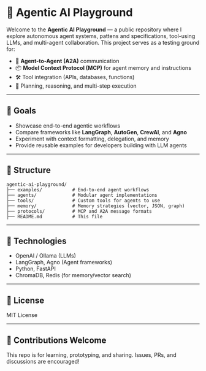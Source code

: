 # 🧠 Agentic AI Playground

Welcome to the **Agentic AI Playground** — a public repository where I explore autonomous agent systems, pattens and specifications, tool-using LLMs, and multi-agent collaboration. This project serves as a testing ground for:

- 🧩 **Agent-to-Agent (A2A)** communication
- 📦 **Model Context Protocol (MCP)** for agent memory and instructions
- 🛠️ Tool integration (APIs, databases, functions)
- 🧭 Planning, reasoning, and multi-step execution

---

## 🚀 Goals
- Showcase end-to-end agentic workflows
- Compare frameworks like **LangGraph**, **AutoGen**, **CrewAI**, and **Agno**
- Experiment with context formatting, delegation, and memory
- Provide reusable examples for developers building with LLM agents

---

## 🧱 Structure
```text
agentic-ai-playground/
├── examples/           # End-to-end agent workflows
├── agents/             # Modular agent implementations
├── tools/              # Custom tools for agents to use
├── memory/             # Memory strategies (vector, JSON, graph)
├── protocols/          # MCP and A2A message formats
├── README.md           # This file
```

---

## 🔧 Technologies
- OpenAI / Ollama (LLMs)
- LangGraph, Agno (Agent frameworks)
- Python, FastAPI
- ChromaDB, Redis (for memory/vector search)

---

## 📄 License
MIT License

---

## 🤝 Contributions Welcome
This repo is for learning, prototyping, and sharing. Issues, PRs, and discussions are encouraged!
